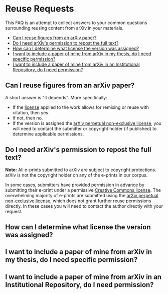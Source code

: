 Reuse Requests
==============

This FAQ is an attempt to collect answers to your common questions surrounding reusing content from arXiv in your materials. 

- [Can I reuse figures from an arXiv paper?](#figures) 
- [Do I need arXiv's permission to repost the full text?](#full_text)
- [How can I determine what license the version was assigned?](#what_license)
- [I want to include a paper of mine from arXiv in my thesis, do I need specific permission?](#thesis)
- [I want to include a paper of mine from arXiv in an Institutional Repository, do I need permission?](#ir)

<span name="figures"></span>
## Can I reuse figures from an arXiv paper?

A short answer is "it depends". More specifically: 
  - If the [license](license) applied to the work allows for remixing or reuse with citation, then yes. 
  - If not, then no. 
  - If the version is assigned the [arXiv perpetual non-exclusive license](https://arxiv.org/licenses/nonexclusive-distrib/1.0/), you will need to contact the submitter or copyright holder (if published) to determine applicable permissions. 

<span name="full_text"></span>
## Do I need arXiv's permission to repost the full text?

**Note:** All e-prints submitted to arXiv are subject to copyright protections. arXiv is not the copyright holder on any of the e-prints in our corpus. 

In some cases, submitters have provided permission in advance by submitting their e-print under a permissive [Creative Commons license](license#licenses-available). The overwhelming majority of e-prints are submitted using the [arXiv perpetual non-exclusive license](https://arxiv.org/licenses/nonexclusive-distrib/1.0/), which does not grant further reuse permissions directly. In these cases you will need to contact the author directly with your request.

<span name="what_license"></span>
## How can I determine what license the version was assigned?

<span name="thesis"></span>
## I want to include a paper of mine from arXiv in my thesis, do I need specific permission?

<span name="ir"></span>
## I want to include a paper of mine from arXiv in an Institutional Repository, do I need permission?

